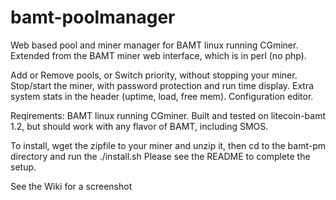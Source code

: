 bamt-poolmanager
================

Web based pool and miner manager for BAMT linux running CGminer.
Extended from the BAMT miner web interface, which is in perl (no php). 

Add or Remove pools, or Switch priority, without stopping your miner. 
Stop/start the miner, with password protection and run time display. 
Extra system stats in the header (uptime, load, free mem). 
Configuration editor.

Reqirements: BAMT linux running CGminer. Built and tested on litecoin-bamt 1.2, but should 
work with any flavor of BAMT, including SMOS. 

To install, wget the zipfile to your miner and unzip it, then cd to the bamt-pm directory
and run the ./install.sh 
Please see the README to complete the setup. 

See the Wiki for a screenshot
